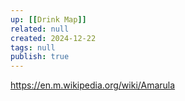 ```yaml
---
up: [[Drink Map]]
related: null
created: 2024-12-22
tags: null
publish: true
---
```

https://en.m.wikipedia.org/wiki/Amarula